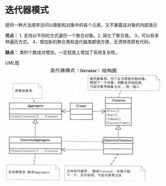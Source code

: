 # 迭代器模式

提供一种方法顺序访问以歌剧和对象中的各个元素，又不暴露该对象的内部表示

**优点：** 1. 支持以不同的方式遍历一个聚合对象。2. 简化了聚合类。 3、可以有多种遍历方式。 4、增加新的聚合类和迭代器类都很方便，无须修改原有代码。

**缺点：** 类的个数成对增加，一定程度上增加了系统复杂性。

UML图<br>
![iterator](iterator.png)
